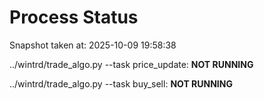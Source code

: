 # Process Status

Snapshot taken at: 2025-10-09 19:58:38

../wintrd/trade_algo.py --task price_update: **NOT RUNNING**

../wintrd/trade_algo.py --task buy_sell: **NOT RUNNING**


